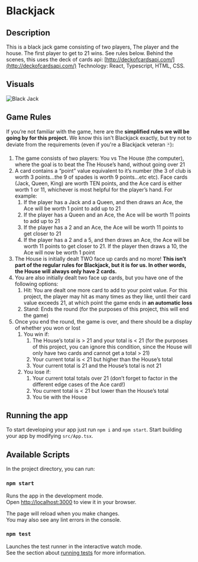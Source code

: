 # Blackjack

## Description
This is a black jack game consisting of two players, The player and
the house. The first player to get to 21 wins. See rules below. Behind the scenes, this uses the deck of cards api: [http://deckofcardsapi.com/](http://deckofcardsapi.com/)
Technology: React, Typescript, HTML, CSS.


## Visuals
![Black Jack](./asset/images/personal-portfolio.png)
## Game Rules

If you’re not familiar with the game, here are the **simplified rules we will be going by for this project.** We know this isn't Blackjack exactly, but try not to deviate from the requirements (even if you're a Blackjack veteran 🃏)**:**

1. The game consists of two players: You vs The House (the computer), where the goal is to beat the The House’s hand, without going over 21
2. A card contains a “point” value equivalent to it’s number (the 3 of club is worth 3 points…the 9 of spades is worth 9 points…etc etc). Face cards (Jack, Queen, King) are worth TEN points, and the Ace card is either worth 1 or 11, whichever is most helpful for the player’s hand. For example:
    1. If the player has a Jack and a Queen, and then draws an Ace, the Ace will be worth 1 point to add up to 21
    2. If the player has a Queen and an Ace, the Ace will be worth 11 points to add up to 21
    3. If the player has a 2 and an Ace, the Ace will be worth 11 points to get closer to 21
    4. If the player has a 2 and a 5, and then draws an Ace, the Ace will be worth 11 points to get closer to 21. If the player then draws a 10, the Ace will now be worth 1 point
3. The House is initially dealt TWO face up cards and no more! **This isn’t part of the regular rules for Blackjack, but it is for us. In other words, the House will always only have 2 cards.**
4. You are also initially dealt two face up cards, but you have one of the following options:
    1. Hit: You are dealt one more card to add to your point value. For this project, the player may hit as many times as they like, until their card value exceeds 21, at which point the game ends in **an automatic loss**
    2. Stand: Ends the round (for the purposes of this project, this will end the game)
5. Once you end the round, the game is over, and there should be a display of whether you won or lost
    1. You win if:
        1. The House’s total is > 21 and your total is < 21 (for the purposes of this project, you can ignore this condition, since the House will only have two cards and cannot get a total > 21)
        2. Your current total is < 21 but higher than the House’s total
        3. Your current total is 21 and the House’s total is not 21
    2. You lose if:
        1. Your current total totals over 21 (don’t forget to factor in the different edge cases of the Ace card!)
        2. You current total is < 21 but lower than the House’s total
        3. You tie with the House

## Running the app

To start developing your app just run `npm i` and `npm start`. Start building your app by modifying `src/App.tsx`.

## Available Scripts

In the project directory, you can run:

### `npm start`

Runs the app in the development mode.\
Open [http://localhost:3000](http://localhost:3000) to view it in your browser.

The page will reload when you make changes.\
You may also see any lint errors in the console.

### `npm test`

Launches the test runner in the interactive watch mode.\
See the section about [running tests](https://facebook.github.io/create-react-app/docs/running-tests) for more information.

